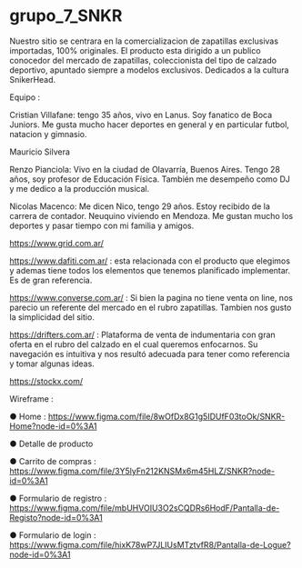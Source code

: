 # grupo_7_SNKR


Nuestro sitio se centrara en la comercializacion de zapatillas exclusivas importadas, 100% originales.
El producto esta dirigido a un publico conocedor del mercado de zapatillas, coleccionista del tipo de calzado deportivo, apuntado siempre a modelos exclusivos. Dedicados a la cultura SnikerHead. 

Equipo :

Cristian Villafane: tengo 35 años, vivo en Lanus. Soy fanatico de Boca Juniors. Me gusta mucho hacer deportes en general y en particular futbol, natacion y gimnasio. 

Mauricio Silvera 

Renzo Pianciola: Vivo en la ciudad de Olavarría, Buenos Aires. Tengo 28 años, soy profesor de Educación Física. También me desempeño como DJ y me dedico a la producción musical.

Nicolas Macenco: Me dicen Nico, tengo 29 años. Estoy recibido de la carrera de contador. Neuquino viviendo en Mendoza. Me gustan mucho los deportes y pasar tiempo con mi familia y amigos. 


https://www.grid.com.ar/

https://www.dafiti.com.ar/ : esta relacionada con el producto que elegimos y ademas tiene todos los elementos que tenemos planificado implementar. Es de gran referencia.  

https://www.converse.com.ar/ : Si bien la pagina no tiene venta on line, nos parecio un referente del mercado en el rubro zapatillas. Tambien nos gusto la simplicidad del sitio. 

https://drifters.com.ar/ : Plataforma de venta de indumentaria con gran oferta en el rubro del calzado en el cual queremos enfocarnos. Su navegación es intuitiva y nos resultó adecuada para tener como referencia y tomar algunas ideas.

https://stockx.com/


Wireframe : 

● Home : https://www.figma.com/file/8wOfDx8G1g5IDUfF03toOk/SNKR-Home?node-id=0%3A1 

● Detalle de producto

● Carrito de compras : https://www.figma.com/file/3Y5lyFn212KNSMx6m45HLZ/SNKR?node-id=0%3A1

● Formulario de registro : https://www.figma.com/file/mbUHVOIU3O2sCQDRs6HodF/Pantalla-de-Registo?node-id=0%3A1

● Formulario de login : https://www.figma.com/file/hixK78wP7JLIUsMTztvfR8/Pantalla-de-Logue?node-id=0%3A1






